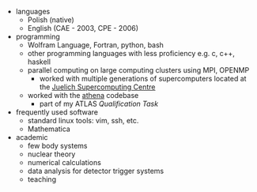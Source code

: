 * languages
  * Polish (native)
  * English (CAE - 2003, CPE - 2006)
* programming
  * Wolfram Language, Fortran, python, bash
  * other programming languages with less proficiency e.g. c, c++, haskell
  * parallel computing on large computing clusters using MPI, OPENMP
    * worked with multiple generations of supercomputers
	  located at the 
	  [Juelich Supercomputing Centre](https://www.fz-juelich.de/en/ias/jsc/systems/supercomputers) 
  * worked with the [athena](https://gitlab.cern.ch/atlas/athena) codebase
    * part of my ATLAS *Qualification Task*
* frequently used software
  * standard linux tools: vim, ssh, etc. 
  * Mathematica
* academic 
  * few body systems
  * nuclear theory
  * numerical calculations
  * data analysis for detector trigger systems
  * teaching


